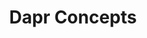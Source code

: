 ---
title: "Dapr Concepts"
linkTitle: "Concepts"
weight: 10
description: "Learn about Dapr, including what it aims to do and how it is built."
---